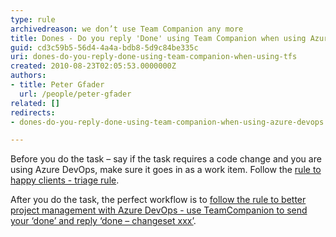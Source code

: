 ```yaml
---
type: rule
archivedreason: we don’t use Team Companion any more
title: Dones - Do you reply 'Done' using Team Companion when using Azure DevOps?
guid: cd3c59b5-56d4-4a4a-bdb8-5d9c84be335c
uri: dones-do-you-reply-done-using-team-companion-when-using-tfs
created: 2010-08-23T02:05:53.0000000Z
authors:
- title: Peter Gfader
  url: /people/peter-gfader
related: []
redirects:
- dones-do-you-reply-done-using-team-companion-when-using-azure-devops

---
```


Before you do the task – say if the task requires a code change and you are using Azure DevOps, make sure it goes in as a work item. Follow the [rule to happy clients - triage rule](/triaging-do-you-correctly-triage-additional-item-requests).

<!--endintro-->

After you do the task, the perfect workflow is to [follow the rule to better project management with Azure DevOps - use TeamCompanion to send your ‘done’ and reply ‘done – changeset xxx’](http&#58;//www.ssw.com.au/ssw/Standards/Rules/RulesToBetterProjectManagementWithTFS.aspx#Send-Done-Email).
